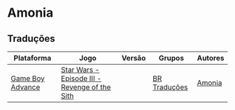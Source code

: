 # Amonia

## Traduções

| Plataforma | Jogo | Versão | Grupos | Autores |
| ----------- | ----------- | ----------- | ----------- | ----------- |
| [Game Boy Advance](../../traducoes/game-boy-advance/) | [Star Wars - Episode III - Revenge of the Sith](../../traducoes/game-boy-advance/star-wars-episode-iii-revenge-of-the-sith_amonia/) |  | [BR Traduções](../../grupos/br-traducoes/) | [Amonia](../../autores/amonia/) |